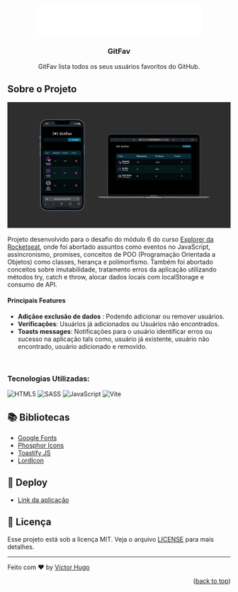 <a name="readme-top"></a>
 <br />
<div align="center">
  <a href="https://git-fav-orcin.vercel.app/" target=_blank >
    <img src="/.github/Gitfav-logo.svg" alt="Logo" >
  </a>

  <h3 align="center">GitFav</h3>

  <p align="center">
     GitFav lista todos os seus usuários favoritos do GitHub.
    <br />
  </p>
</div>

## Sobre o Projeto

<img src="/.github/thubgit.png">


<br/>

Projeto desenvolvido para o desafio do módulo 6 do curso [Explorer da Rocketseat](https://www.rocketseat.com.br/explorer), onde foi abortado assuntos como eventos no JavaScript, assincronismo, promises, conceitos de POO (Programação Orientada a Objetos) como classes, herança e polimorfismo. Também foi abortado conceitos sobre imutabilidade, tratamento erros da aplicação utilizando métodos try, catch e throw, alocar dados locais com localStorage e consumo de API.

#### Principais Features

- **Adiçãoe exclusão de dados** : Podendo adicionar ou remover usuários.
- **Verificações**: Usuários já adicionados ou Usuários não encontrados.
- **Toasts messages**: Notificações para o usuário identificar erros ou sucesso na aplicação tals como, usuário já existente, usuário não encontrado, usuário adicionado e removido.

<br/>

### Tecnologias Utilizadas:

![HTML5](https://img.shields.io/badge/html5-%23E34F26.svg?style=for-the-badge&logo=html5&logoColor=white) 
![SASS](https://img.shields.io/badge/SASS-hotpink.svg?style=for-the-badge&logo=SASS&logoColor=white) 
![JavaScript](https://img.shields.io/badge/javascript-%23323330.svg?style=for-the-badge&logo=javascript&logoColor=%23F7DF1E) 
![Vite](https://img.shields.io/badge/vite-%23646CFF.svg?style=for-the-badge&logo=vite&logoColor=white)

## 📚 Bibliotecas

- [Google Fonts](https://fonts.google.com/)
- [Phosphor Icons](https://phosphoricons.com/)
- [Toastify JS](https://apvarun.github.io/toastify-js/)
- [LordIcon](https://lordicon.com/)

## 🚀 Deploy

- <a href="https://git-fav-orcin.vercel.app/" target=_blank > Link da aplicação</a>
  

## 📝 Licença

Esse projeto está sob a licença MIT. Veja o arquivo [LICENSE](LICENSE.md) para mais detalhes.

---

Feito com ♥ by [Victor Hugo](https://github.com/vctrhugoop/)

<p align="right">(<a href="#readme-top">back to top</a>)</p>
